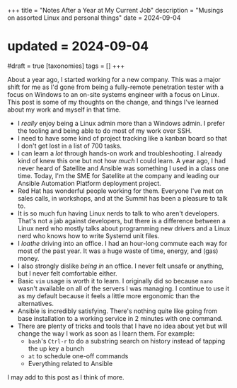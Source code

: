 +++
title = "Notes After a Year at My Current Job"
description = "Musings on assorted Linux and personal things"
date = 2024-09-04
# updated = 2024-09-04
#draft = true
[taxonomies]
tags = []
+++

About a year ago, I started working for a new company. 
This was a major shift for me as I'd gone from being a fully-remote penetration tester with a focus on Windows to an on-site systems engineer with a focus on Linux.
This post is some of my thoughts on the change, and things I've learned about my work and myself in that time. 

- I *really* enjoy being a Linux admin more than a Windows admin. 
I prefer the tooling and being able to do most of my work over SSH.
- I need to have some kind of project tracking like a kanban board so that I don't get lost in a list of 700 tasks. 
- I can learn a *lot* through hands-on work and troubleshooting. 
I already kind of knew this one but not how *much* I could learn. 
A year ago, I had never heard of Satellite and Ansible was something I used in a class one time. 
Today, I'm the SME for Satellite at the company and leading our Ansible Automation Platform deployment project. 
- Red Hat has wonderful people working for them. 
Everyone I've met on sales calls, in workshops, and at the Summit has been a pleasure to talk to.
- It is so much fun having Linux nerds to talk to who aren't developers. 
That's not a jab against developers, but there is a difference between a Linux nerd who mostly talks about programming new drivers and a Linux nerd who knows how to write Systemd unit files. 
- I *loathe* driving into an office. 
I had an hour-long commute each way for most of the past year.
It was a huge waste of time, energy, and (gas) money.
- I also strongly dislike *being in* an office. 
I never felt unsafe or anything, but I never felt comfortable either. 
- Basic `vim` usage is worth it to learn. 
I originally did so because `nano` wasn't available on all of the servers I was managing. 
I continue to use it as my default because it feels a little more ergonomic than the alternatives. 
- Ansible is incredibly satisfying. 
There's nothing quite like going from base installation to a working service in 2 minutes with one command.
- There are plenty of tricks and tools that I have no idea about yet but will change the way I work as soon as I learn them. For example:
    - `bash`'s `Ctrl-r` to do a substring search on history instead of tapping the up key a bunch
    - `at` to schedule one-off commands
    - Everything related to Ansible

I may add to this post as I think of more.

